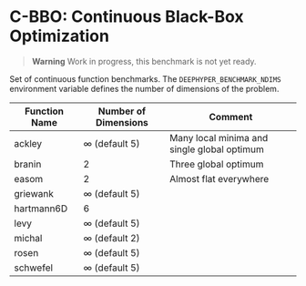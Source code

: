 # C-BBO: Continuous Black-Box Optimization

> **Warning**
> Work in progress, this benchmark is not yet ready.

Set of continuous function benchmarks. The `DEEPHYPER_BENCHMARK_NDIMS` environment variable defines the number of dimensions of the problem.

| Function Name | Number of Dimensions  |                   Comment                   |
| ------------- | --------------------- | ------------------------------------------- |
| ackley        | $\infty$ (default 5)  | Many local minima and single global optimum |
| branin        | 2                     | Three global optimum                        |
| easom         | 2                     | Almost flat everywhere                      |
| griewank      | $\infty$ (default 5)  |                                             |
| hartmann6D    | 6                     |                                             |
| levy          | $\infty$ (default 5)  |                                             |
| michal        | $\infty$ (default 2)  |                                             |
| rosen         | $\infty$ (default 5)  |                                             |
| schwefel      | $\infty$ (default 5)  |                                             |